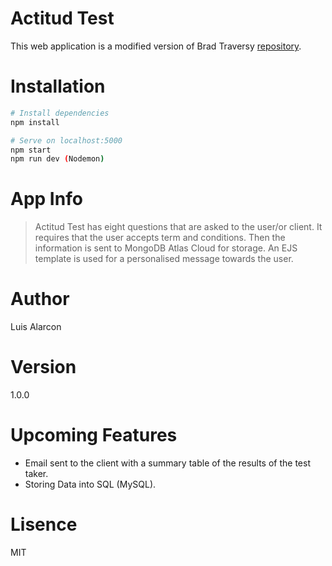 # Actitud Test

This web application is a modified version of Brad Traversy [repository](https://www.youtube.com/redirect?v=Gjk25N7WFkI&redir_token=lUDnhvylQhvg_yq-zJRR_Kiz_Dh8MTU0NDIzNzI5N0AxNTQ0MTUwODk3&q=https%3A%2F%2Fgithub.com%2Fbradtraversy%2Fmailchimp_newsletter&event=video_description).

# Installation

```sh
# Install dependencies
npm install

# Serve on localhost:5000
npm start
npm run dev (Nodemon)

```

# App Info

> Actitud Test has eight questions that are asked to the user/or client. It requires that the user accepts term and conditions. Then the information is sent to MongoDB Atlas Cloud for storage. An EJS template is used for a personalised message towards the user.

# Author

Luis Alarcon

# Version

1.0.0

# Upcoming Features

  - Email sent to the client with a summary table of the results of the test taker.
  - Storing Data into SQL (MySQL).

# Lisence

MIT

